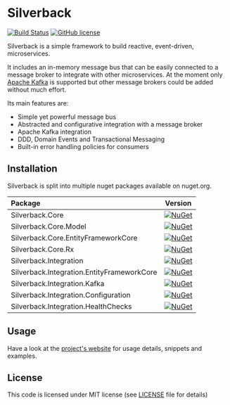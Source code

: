 # Silverback
[![Build Status](https://dev.azure.com/beagle1984/Silverback/_apis/build/status/BEagle1984.silverback?branchName=develop)](https://dev.azure.com/beagle1984/Silverback/_build/latest?definitionId=2&branchName=develop)
[![GitHub license](https://img.shields.io/badge/license-MIT-blue.svg)](https://github.com/BEagle1984/silverback/blob/master/LICENSE)

Silverback is a simple framework to build reactive, event-driven, microservices.

It includes an in-memory message bus that can be easily connected to a message broker to integrate with other microservices. At the moment only [Apache Kafka](https://kafka.apache.org/) is supported but other message brokers could be added without much effort.

Its main features are:
* Simple yet powerful message bus
* Abstracted and configurative integration with a message broker
* Apache Kafka integration
* DDD, Domain Events and Transactional Messaging
* Built-in error handling policies for consumers

## Installation

Silverback is split into multiple nuget packages available on nuget.org.

Package | Version
:--- | ---
Silverback.Core  | [![NuGet](http://img.shields.io/nuget/v/Silverback.Core.svg)](https://www.nuget.org/packages/Silverback.Core/)
Silverback.Core.Model  | [![NuGet](http://img.shields.io/nuget/v/Silverback.Core.Model.svg)](https://www.nuget.org/packages/Silverback.Core.Model/)
Silverback.Core.EntityFrameworkCore | [![NuGet](http://img.shields.io/nuget/v/Silverback.Core.EntityFrameworkCore.svg)](https://www.nuget.org/packages/Silverback.Core.EntityFrameworkCore/)
Silverback.Core.Rx | [![NuGet](http://img.shields.io/nuget/v/Silverback.Core.Rx.svg)](https://www.nuget.org/packages/Silverback.Core.Rx/)
Silverback.Integration | [![NuGet](http://img.shields.io/nuget/v/Silverback.Integration.svg)](https://www.nuget.org/packages/Silverback.Integration/)
Silverback.Integration.EntityFrameworkCore | [![NuGet](http://img.shields.io/nuget/v/Silverback.Integration.EntityFrameworkCore.svg)](https://www.nuget.org/packages/Silverback.Integration.EntityFrameworkCore/)
Silverback.Integration.Kafka | [![NuGet](http://img.shields.io/nuget/v/Silverback.Integration.Kafka.svg)](https://www.nuget.org/packages/Silverback.Integration.Kafka/)
Silverback.Integration.Configuration | [![NuGet](http://img.shields.io/nuget/v/Silverback.Integration.Configuration.svg)](https://www.nuget.org/packages/Silverback.Integration.Configuration/)
Silverback.Integration.HealthChecks | [![NuGet](http://img.shields.io/nuget/v/Silverback.Integration.HealthChecks.svg)](https://www.nuget.org/packages/Silverback.Integration.HealthChecks/)


## Usage

Have a look at the [project's website](https://beagle1984.github.io/silverback/docs/architecture) for usage details, snippets and examples.

## License

This code is licensed under MIT license (see [LICENSE](https://github.com/BEagle1984/silverback/blob/master/LICENSE) file for details)
